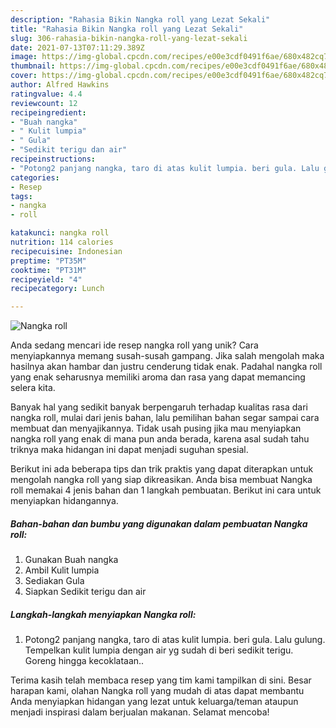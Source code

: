 ```yaml
---
description: "Rahasia Bikin Nangka roll yang Lezat Sekali"
title: "Rahasia Bikin Nangka roll yang Lezat Sekali"
slug: 306-rahasia-bikin-nangka-roll-yang-lezat-sekali
date: 2021-07-13T07:11:29.389Z
image: https://img-global.cpcdn.com/recipes/e00e3cdf0491f6ae/680x482cq70/nangka-roll-foto-resep-utama.jpg
thumbnail: https://img-global.cpcdn.com/recipes/e00e3cdf0491f6ae/680x482cq70/nangka-roll-foto-resep-utama.jpg
cover: https://img-global.cpcdn.com/recipes/e00e3cdf0491f6ae/680x482cq70/nangka-roll-foto-resep-utama.jpg
author: Alfred Hawkins
ratingvalue: 4.4
reviewcount: 12
recipeingredient:
- "Buah nangka"
- " Kulit lumpia"
- " Gula"
- "Sedikit terigu dan air"
recipeinstructions:
- "Potong2 panjang nangka, taro di atas kulit lumpia. beri gula. Lalu gulung. Tempelkan kulit lumpia dengan air yg sudah di beri sedikit terigu. Goreng hingga kecoklataan.."
categories:
- Resep
tags:
- nangka
- roll

katakunci: nangka roll 
nutrition: 114 calories
recipecuisine: Indonesian
preptime: "PT35M"
cooktime: "PT31M"
recipeyield: "4"
recipecategory: Lunch

---
```



![Nangka roll](https://img-global.cpcdn.com/recipes/e00e3cdf0491f6ae/680x482cq70/nangka-roll-foto-resep-utama.jpg)

Anda sedang mencari ide resep nangka roll yang unik? Cara menyiapkannya memang susah-susah gampang. Jika salah mengolah maka hasilnya akan hambar dan justru cenderung tidak enak. Padahal nangka roll yang enak seharusnya memiliki aroma dan rasa yang dapat memancing selera kita.



Banyak hal yang sedikit banyak berpengaruh terhadap kualitas rasa dari nangka roll, mulai dari jenis bahan, lalu pemilihan bahan segar sampai cara membuat dan menyajikannya. Tidak usah pusing jika mau menyiapkan nangka roll yang enak di mana pun anda berada, karena asal sudah tahu triknya maka hidangan ini dapat menjadi suguhan spesial.


Berikut ini ada beberapa tips dan trik praktis yang dapat diterapkan untuk mengolah nangka roll yang siap dikreasikan. Anda bisa membuat Nangka roll memakai 4 jenis bahan dan 1 langkah pembuatan. Berikut ini cara untuk menyiapkan hidangannya.

<!--inarticleads1-->

##### Bahan-bahan dan bumbu yang digunakan dalam pembuatan Nangka roll:

1. Gunakan Buah nangka
1. Ambil  Kulit lumpia
1. Sediakan  Gula
1. Siapkan Sedikit terigu dan air




<!--inarticleads2-->

##### Langkah-langkah menyiapkan Nangka roll:

1. Potong2 panjang nangka, taro di atas kulit lumpia. beri gula. Lalu gulung. Tempelkan kulit lumpia dengan air yg sudah di beri sedikit terigu. Goreng hingga kecoklataan..




Terima kasih telah membaca resep yang tim kami tampilkan di sini. Besar harapan kami, olahan Nangka roll yang mudah di atas dapat membantu Anda menyiapkan hidangan yang lezat untuk keluarga/teman ataupun menjadi inspirasi dalam berjualan makanan. Selamat mencoba!
